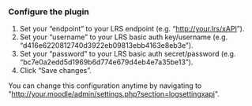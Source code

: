 ### Configure the plugin
1. Set your “endpoint” to your LRS endpoint (e.g. “<http://your.lrs/xAPI>”).
1. Set your “username” to your LRS basic auth key/username (e.g. “d416e6220812740d3922eb09813ebb4163e8eb3e”).
1. Set your “password” to your LRS basic auth secret/password (e.g. “bc7e0a2edd5d1969b6d774e679d4eb4e7a35be13”).
1. Click “Save changes”.

You can change this configuration anytime by navigating to "http://your.moodle/admin/settings.php?section=logsettingxapi".

